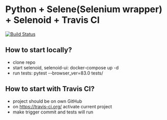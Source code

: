 # Python + Selene(Selenium wrapper) + Selenoid + Travis CI

[![Build Status](https://travis-ci.org/Oley96/ui-automation-demo.svg?branch=master)](https://travis-ci.org/Oley96/ui-automation-demo)

## How to start locally?
- clone repo
- start selenoid, selenoid-ui: docker-compose up -d
- run tests: pytest --browser_ver=83.0 tests/

## How to start with Travis CI?
- project should be on own GitHub
- on https://travis-ci.org/ activate current project
- make trigger commit and tests will run
